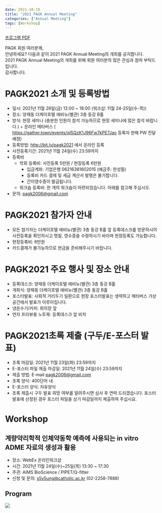 ```yaml
---
date: 2021-10-10
title: "2021 PAGK Annual Meeting"
categories: ["Annual Meeting"]
tags: [Workshop]
---
```


[프로그램 PDF](/assets/annual-meeting/2021-PAGK-Annual-Meeting.pdf)

PAGK 회원 여러분께,  
안녕하세요? 다음과 같이 2021 PAGK Annual Meeting의 개최를 공지합니다.  
2021 PAGK Annual Meeting의 개최를 위해 회원 여러분의 많은 관심과 참여 부탁드립니다.  
감사합니다.  

# PAGK2021 소개 및 등록방법
- 일시: 2021년 11월 26일(금) 12:00 ~ 18:00 (워크샵: 11월 24-25일(수-목))
- 장소: 양재동 더케이호텔 애비뉴(별관) 3층 동강 B홀
- 방식: 현장 세미나 (충분한 인원이 참석 가능하므로 현장 세미나에 많은 참석 바랍니다.) + 온라인 메타버스 ( https://gather.town/events/qlSQzK1J96Fw7kPE7Jao 등록자 한해 PW 전달 예정)
- 등록방법: http://bit.ly/pagk2021 에서 온라인 등록
- 사전등록기간: 2021년 11월 24일(수) 23:59까지 
- 등록비
    - 학회 등록비: 사전등록 5만원 / 현장등록 6만원
        * 입금계좌: 기업은행 06216381602015 (예금주: 한성필)
        * 등록비 카드 결제 및 세금 계산서 발행은 불가합니다.
        * 간이영수증이 발급됩니다.
    - 워크숍 등록비: 한 개의 워크숍이 마련되었습니다. 아래를 참고해 주십시오.
- 문의: pagk2006@gmail.com

# PAGK2021 참가자 안내
- 모든 참가자는 더케이호텔 애비뉴(별관) 3층 동강 B홀 앞 등록데스크를 방문하시어 사전등록을 확인하시고 명찰, 영수증을 수령하시기 바라며 현장등록도 가능합니다.
- 현장등록비: 6만원
- 카드결제가 불가능하므로 현금을 준비해주시기 바랍니다.

# PAGK2021 주요 행사 및 장소 안내
- 등록데스크: 양재동 더케이호텔 애비뉴(별관) 3층 동강 B홀
- 개회식: 양재동 더케이호텔 애비뉴(별관) 3층 동강 B홀
- 포스터발표: 사회적 거리두기 일환으로 현장 포스터발표는 생략하고 메타버스 가상공간에서 발표가 이루어집니다.
- 냉온수기/커피: 회의장 앞
- 연자 프리뷰용 노트북: 등록데스크 앞 비치

# PAGK2021초록 제출 (구두/E-포스터 발표)
- 초록 마감일: 2021년 11월 23일(화) 23:59까지
- E-포스터 파일 제출 마감일: 2021년 11월 24일(수) 23:59까지
- 제출 방법: E-mail pagk2006@gmail.com
- 초록 양식: 400단어 내
- E-포스터 양식: 자유양식
- 초록 제출시 구두 발표 희망 여부를 알려주시면 심사 후 연락 드리겠습니다. 포스터 발표에 선정된 경우 포스터 파일을 상기 마감일까지 제출하여 주십시요.
 
# Workshop
## 계량약리학적 인체약동학 예측에 사용되는 in vitro ADME 자료의 생성과 활용
- 장소: WebEx 온라인워크샵
- 시간: 2021년 11월 24일(수)~25일(목) 13:30 ~ 17:30
- 주관: AIMS BioScience / PIPET/Q-fitter
- 신청 및 문의: s5y5ung@catholic.ac.kr (02-2258-7888)

## Program

![](/2021-program.jpg)

